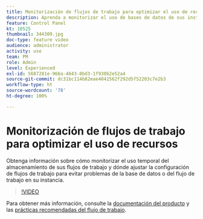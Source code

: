 ```yaml
---
title: Monitorización de flujos de trabajo para optimizar el uso de recursos
description: Aprenda a monitorizar el uso de bases de datos de sus instancias.
feature: Control Panel
kt: 10525
thumbnail: 344309.jpg
doc-type: feature video
audience: administrator
activity: use
team: PM
role: Admin
level: Experienced
exl-id: 5687281e-966a-4643-8bd3-1f930b2e52a4
source-git-commit: dc31bc114b82eae4042562f292d5f52203c7e2b3
workflow-type: ht
source-wordcount: '78'
ht-degree: 100%

---
```


# Monitorización de flujos de trabajo para optimizar el uso de recursos

Obtenga información sobre cómo monitorizar el uso temporal del almacenamiento de sus flujos de trabajo y dónde ajustar la configuración de flujos de trabajo para evitar problemas de la base de datos o del flujo de trabajo en su instancia.

>[!VIDEO](https://video.tv.adobe.com/v/344309/?quality=12)

Para obtener más información, consulte la [documentación del producto](https://experienceleague.adobe.com/docs/control-panel/using/performance-monitoring/database-monitoring/workflow-monitoring.html?lang=es) y las [prácticas recomendadas del flujo de trabajo](https://experienceleague.adobe.com/docs/campaign-classic/using/automating-with-workflows/introduction/workflow-best-practices.html?lang=es).
